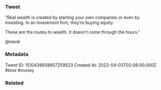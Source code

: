 ### Tweet
"Real wealth is created by starting your own companies or even by investing. In an investment firm, they’re buying equity.

These are the routes to wealth. It doesn’t come through the hours."

@naval

### Metadata
Tweet ID: 1510438938657259523
Created At: 2022-04-03T02:08:00.000Z
#time 
#money 

### Related

